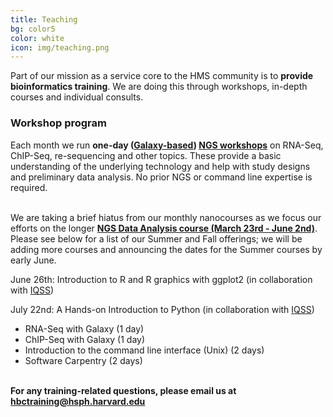 ```yaml
---
title: Teaching
bg: color5
color: white
icon: img/teaching.png
---
```

Part of our mission as a service core to the HMS community is to **provide bioinformatics training**. We are doing this through workshops, in-depth courses and individual consults.


### Workshop program 

Each month we run **one-day ([Galaxy-based](https://wiki.galaxyproject.org/)) [NGS workshops](http://hbc.github.io/ngs-workshops/)** on RNA-Seq, ChIP-Seq, re-sequencing and other topics. These provide a basic understanding of the underlying technology and help with study designs and preliminary data analysis. No prior NGS or command line expertise is required. 

<br>We are taking a brief hiatus from our monthly nanocourses as we focus our efforts on the longer **[NGS Data Analysis course (March 23rd - June 2nd)](https://wiki.harvard.edu/confluence/display/hbctraining/NGS+Data+Analysis+Course+Application%2C+Spring+2015)**. Please see below for a list of our Summer and Fall offerings; we will be adding more courses and announcing the dates for the Summer courses by early June.

June 26th: Introduction to R and R graphics with ggplot2 (in collaboration with [IQSS](http://www.iq.harvard.edu/))

July 22nd: A Hands-on Introduction to Python (in collaboration with [IQSS](http://www.iq.harvard.edu/))

* RNA-Seq with Galaxy (1 day)
* ChIP-Seq with Galaxy (1 day)
* Introduction to the command line interface (Unix) (2 days)
* Software Carpentry (2 days)

<br>**For any training-related questions, please email us at [hbctraining@hsph.harvard.edu](mailto:hbctraining@hsph.harvard.edu)**

